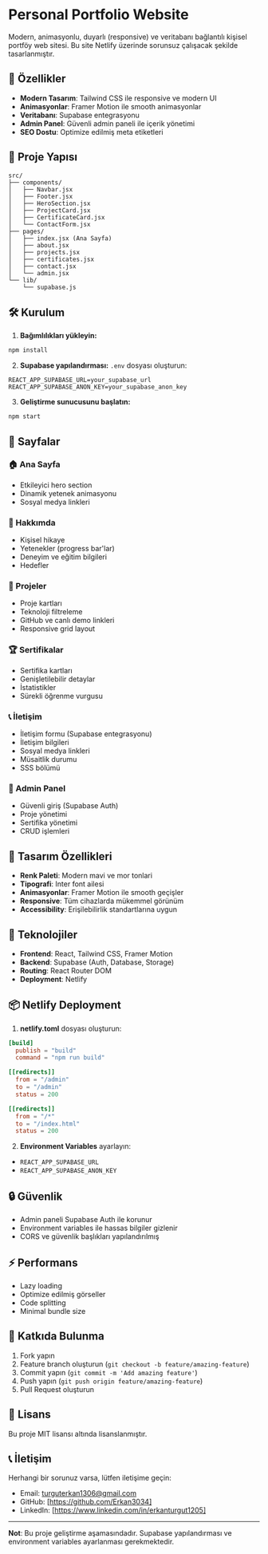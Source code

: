 # Personal Portfolio Website

Modern, animasyonlu, duyarlı (responsive) ve veritabanı bağlantılı kişisel portföy web sitesi. Bu site Netlify üzerinde sorunsuz çalışacak şekilde tasarlanmıştır.

## 🚀 Özellikler

- **Modern Tasarım**: Tailwind CSS ile responsive ve modern UI
- **Animasyonlar**: Framer Motion ile smooth animasyonlar
- **Veritabanı**: Supabase entegrasyonu
- **Admin Panel**: Güvenli admin paneli ile içerik yönetimi
- **SEO Dostu**: Optimize edilmiş meta etiketleri

## 📁 Proje Yapısı

```
src/
├── components/
│   ├── Navbar.jsx
│   ├── Footer.jsx
│   ├── HeroSection.jsx
│   ├── ProjectCard.jsx
│   ├── CertificateCard.jsx
│   └── ContactForm.jsx
├── pages/
│   ├── index.jsx (Ana Sayfa)
│   ├── about.jsx
│   ├── projects.jsx
│   ├── certificates.jsx
│   ├── contact.jsx
│   └── admin.jsx
└── lib/
    └── supabase.js
```

## 🛠️ Kurulum

1. **Bağımlılıkları yükleyin:**
```bash
npm install
```

2. **Supabase yapılandırması:**
`.env` dosyası oluşturun:
```
REACT_APP_SUPABASE_URL=your_supabase_url
REACT_APP_SUPABASE_ANON_KEY=your_supabase_anon_key
```

3. **Geliştirme sunucusunu başlatın:**
```bash
npm start
```

## 📱 Sayfalar

### 🏠 Ana Sayfa
- Etkileyici hero section
- Dinamik yetenek animasyonu
- Sosyal medya linkleri

### 👤 Hakkımda
- Kişisel hikaye
- Yetenekler (progress bar'lar)
- Deneyim ve eğitim bilgileri
- Hedefler

### 💼 Projeler
- Proje kartları
- Teknoloji filtreleme
- GitHub ve canlı demo linkleri
- Responsive grid layout

### 🏆 Sertifikalar
- Sertifika kartları
- Genişletilebilir detaylar
- İstatistikler
- Sürekli öğrenme vurgusu

### 📞 İletişim
- İletişim formu (Supabase entegrasyonu)
- İletişim bilgileri
- Sosyal medya linkleri
- Müsaitlik durumu
- SSS bölümü

### 🔐 Admin Panel
- Güvenli giriş (Supabase Auth)
- Proje yönetimi
- Sertifika yönetimi
- CRUD işlemleri

## 🎨 Tasarım Özellikleri

- **Renk Paleti**: Modern mavi ve mor tonlari
- **Tipografi**: Inter font ailesi
- **Animasyonlar**: Framer Motion ile smooth geçişler
- **Responsive**: Tüm cihazlarda mükemmel görünüm
- **Accessibility**: Erişilebilirlik standartlarına uygun

## 🔧 Teknolojiler

- **Frontend**: React, Tailwind CSS, Framer Motion
- **Backend**: Supabase (Auth, Database, Storage)
- **Routing**: React Router DOM
- **Deployment**: Netlify

## 📦 Netlify Deployment

1. **netlify.toml** dosyası oluşturun:
```toml
[build]
  publish = "build"
  command = "npm run build"

[[redirects]]
  from = "/admin"
  to = "/admin"
  status = 200

[[redirects]]
  from = "/*"
  to = "/index.html"
  status = 200
```

2. **Environment Variables** ayarlayın:
- `REACT_APP_SUPABASE_URL`
- `REACT_APP_SUPABASE_ANON_KEY`

## 🔒 Güvenlik

- Admin paneli Supabase Auth ile korunur
- Environment variables ile hassas bilgiler gizlenir
- CORS ve güvenlik başlıkları yapılandırılmış

## ⚡ Performans

- Lazy loading
- Optimize edilmiş görseller
- Code splitting
- Minimal bundle size

## 🤝 Katkıda Bulunma

1. Fork yapın
2. Feature branch oluşturun (`git checkout -b feature/amazing-feature`)
3. Commit yapın (`git commit -m 'Add amazing feature'`)
4. Push yapın (`git push origin feature/amazing-feature`)
5. Pull Request oluşturun

## 📄 Lisans

Bu proje MIT lisansı altında lisanslanmıştır.

## 📞 İletişim

Herhangi bir sorunuz varsa, lütfen iletişime geçin:
- Email: turguterkan1306@gmail.com
- GitHub: [https://github.com/Erkan3034]
- LinkedIn: [https://www.linkedin.com/in/erkanturgut1205]

---

**Not**: Bu proje geliştirme aşamasındadır. Supabase yapılandırması ve environment variables ayarlanması gerekmektedir.
